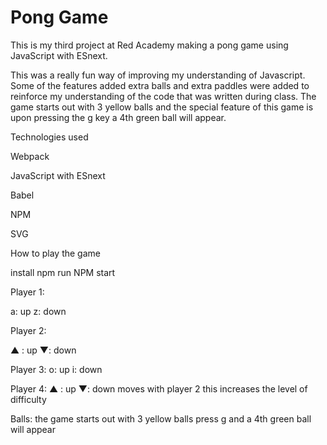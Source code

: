 # Pong Game

This is my third project at Red Academy making a pong game using JavaScript with ESnext.

This was a really fun way of improving my understanding of Javascript. Some of the features added extra balls and extra paddles were added to reinforce my understanding of the code that was written during class. The game starts out with 3 yellow balls and the special feature of this game is upon pressing the g key a 4th green ball will appear.

Technologies used

Webpack

JavaScript with ESnext

Babel

NPM 

SVG

How to play the game

install npm
run NPM start 

Player 1:

a: up
z: down

Player 2:

▲ : up
▼: down

Player 3:
o: up
i: down

Player 4:
▲ : up
▼: down
moves with player 2 this increases the level of difficulty

Balls: the game starts out with 3 yellow balls
press g and a 4th green ball will appear

